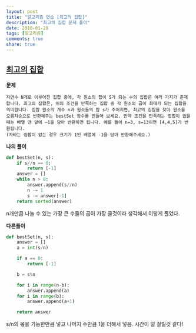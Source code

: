 ```yaml
---
layout: post
title: "알고리즘 연습 [최고의 집합]"
description: "최고의 집합 문제 풀이"
date: 2018-01-28
tags: [알고리즘]
comments: true
share: true
---
```


## [최고의 집합](https://programmers.co.kr/learn/challenge_codes/38)

**문제**

```
자연수 N개로 이루어진 집합 중에, 각 원소의 합이 S가 되는 수의 집합은 여러 가지가 존재합니다. 최고의 집합은, 위의 조건을 만족하는 집합 중 각 원소의 곱이 최대가 되는 집합을 의미합니다. 집합 원소의 개수 n과 원소들의 합 s가 주어지면, 최고의 집합을 찾아 원소를 오름차순으로 반환해주는 bestSet 함수를 만들어 보세요. 만약 조건을 만족하는 집합이 없을 때는 배열 맨 앞에 –1을 담아 반환하면 됩니다. 예를 들어 n=3, s=13이면 [4,4,5]가 반환됩니다.
(자바는 집합이 없는 경우 크기가 1인 배열에 -1을 담아 반환해주세요.)
```



**나의 풀이** 

```python
def bestSet(n, s):         
    if s//n == 0:          
        return [-1]          
    answer = []            
    while n > 0:           
        answer.append(s//n)
        n -= 1             
        s -= answer[-1]    
    return sorted(answer)
```

n개만큼 나눌 수 있는 가장 큰 수들의 곱이 가장 클것이라 생각해서 이렇게 풀었다.



**다른풀이**

```python
def bestSet(n, s):
    answer = []
    a = int(s/n)

    if a == 0:
        return [-1]

    b = s%n

    for i in range(n-b):
        answer.append(a)
    for i in range(b):
        answer.append(a+1)

    return answer
```

s/n의 몫을 가능한만큼 넣고 나머지 수만큼 1을 더해서 넣음. 시간이 덜 걸릴것 같다! 

